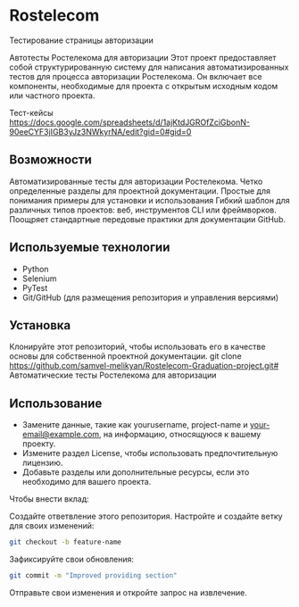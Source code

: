 # Rostelecom

Тестирование страницы авторизации

Автотесты Ростелекома для авторизации
Этот проект предоставляет собой структурированную систему для написания автоматизированных тестов для процесса авторизации Ростелекома. 
Он включает все компоненты, необходимые для проекта с открытым исходным кодом или частного проекта.

Тест-кейсы
https://docs.google.com/spreadsheets/d/1ajKtdJGROfZciGbonN-90eeCYF3jIGB3yJz3NWkyrNA/edit?gid=0#gid=0

## Возможности
Автоматизированные тесты для авторизации Ростелекома.
Четко определенные разделы для проектной документации.
Простые для понимания примеры для установки и использования
Гибкий шаблон для различных типов проектов: веб, инструментов CLI или фреймворков.
Поощряет стандартные передовые практики для документации GitHub.

## Используемые технологии
- Python
- Selenium
- PyTest
- Git/GitHub (для размещения репозитория и управления версиями)

## Установка
Клонируйте этот репозиторий, чтобы использовать его в качестве основы для собственной проектной документации.
git clone https://github.com/samvel-melikyan/Rostelecom-Graduation-project.git# Автоматические тесты Ростелекома для авторизации

## Использование
- Замените данные, такие как yourusername, project-name и your-email@example.com, на информацию, относящуюся к вашему проекту.
- Измените раздел License, чтобы использовать предпочтительную лицензию.
- Добавьте разделы или дополнительные ресурсы, если это необходимо для вашего проекта.

Чтобы внести вклад:

Создайте ответвление этого репозитория.
Настройте и создайте ветку для своих изменений:
   ```bash
   git checkout -b feature-name
   ```
Зафиксируйте свои обновления:
```bash
git commit -m "Improved providing section"
  ```
Отправьте свои изменения и откройте запрос на извлечение.
